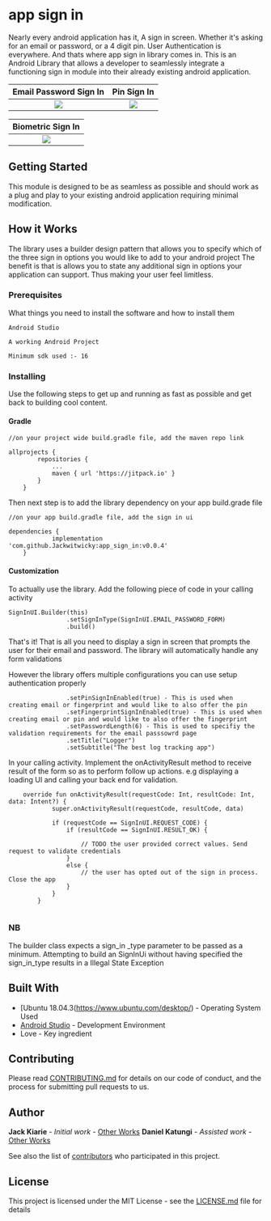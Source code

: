 # app sign in

Nearly every android application has it, A sign in screen. Whether it's asking for an email or password, or a 4 digit pin.
 User Authentication is everywhere. And thats where app sign in library comes in. This is an Android Library that allows a developer to seamlessly integrate a functioning sign in module
into their already existing android application.


Email Password Sign In             |  Pin Sign In
:-------------------------:|:-------------------------:
![](https://user-images.githubusercontent.com/8895134/74273062-d53c1c00-4d20-11ea-9088-d7400337bbf0.png)  |  ![](https://user-images.githubusercontent.com/8895134/74273067-d66d4900-4d20-11ea-8292-22b483608cbe.png)

Biometric Sign In             |
:-------------------------:|
![](https://user-images.githubusercontent.com/8895134/74273070-d79e7600-4d20-11ea-8033-4694348bb5d9.png)  |

## Getting Started

This module is designed to be as seamless as possible and should work as a plug and play to your existing android application
requiring minimal modification.

## How it Works

The library uses a builder design pattern that allows you to specify which of the three sign in
 options you would like to add to your android project The benefit is that is allows you to state
  any additional sign in options your application can support. Thus making your user feel limitless.

### Prerequisites

What things you need to install the software and how to install them

```
Android Studio

A working Android Project

Minimum sdk used :- 16

```

### Installing

Use the following steps to get up and running as fast as possible and get back to building cool content.

#### Gradle

```
//on your project wide build.gradle file, add the maven repo link

allprojects {
		repositories {
			...
			maven { url 'https://jitpack.io' }
		}
	}
```

Then next step is to add the library dependency on your app build.grade file

```
//on your app build.gradle file, add the sign in ui

dependencies {
	        implementation 'com.github.Jackwitwicky:app_sign_in:v0.0.4'
	}
```

#### Customization

To actually use the library. Add the following piece of code in your calling activity


```
SignInUI.Builder(this)
                .setSignInType(SignInUI.EMAIL_PASSWORD_FORM)
                .build()

```

That's it! That is all you need to display a sign in screen that prompts the user for their email and password.
 The library will automatically handle any form validations
 
 However the library offers multiple configurations you can use setup authentication properly
 

```
                .setPinSignInEnabled(true) - This is used when creating email or fingerprint and would like to also offer the pin 
                .setFingerprintSignInEnabled(true) - This is used when creating email or pin and would like to also offer the fingerprint
                .setPasswordLength(6) - This is used to specifiy the validation requirements for the email passsowrd page
                .setTitle("Logger")
                .setSubtitle("The best log tracking app")

```

In your calling activity. Implement the onActivityResult method to receive result of the form so as to perform follow up
actions. e.g displaying a loading UI and calling your back end for validation.

```
    override fun onActivityResult(requestCode: Int, resultCode: Int, data: Intent?) {
            super.onActivityResult(requestCode, resultCode, data)
    
            if (requestCode == SignInUI.REQUEST_CODE) {
                if (resultCode == SignInUI.RESULT_OK) {
    
                    // TODO the user provided correct values. Send request to validate credentials
                }
                else {
                    // the user has opted out of the sign in process. Close the app
                }
            }
        }


```
### NB
The builder class expects a sign_in _type parameter to be passed as a minimum.
 Attempting to build an SignInUi without having specified the sign_in_type results in a Illegal State Exception 

## Built With

* [Ubuntu 18.04.3(https://www.ubuntu.com/desktop/) - Operating System Used
* [Android Studio](https://developer.android.com/studio/index.html) - Development Environment
* Love - Key ingredient

## Contributing

Please read [CONTRIBUTING.md](https://gist.github.com/PurpleBooth/b24679402957c63ec426) for details on our code of conduct, and the process for submitting pull requests to us.

## Author

 **Jack Kiarie** - *Initial work* - [Other Works](https://incobeta.com)
 **Daniel Katungi** - *Assisted work* - [Other Works](https://www.github.com/katungi)

See also the list of [contributors](https://github.com/your/project/contributors) who participated in this project.

## License

This project is licensed under the MIT License - see the [LICENSE.md](LICENSE.md) file for details



